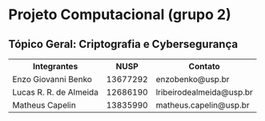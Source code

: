 <h1> Projeto Computacional (grupo 2) </h1>
<h2> Tópico Geral: Criptografia e Cybersegurança </h2> 

<table>
  <tr>
    <th>Integrantes</th>
    <th>NUSP</th>
    <th>Contato</th>
  </tr>
  <tr>
    <td>Enzo Giovanni Benko</td>
    <td>13677292</td>
    <td>enzobenko@usp.br</td>
  </tr>
  <tr>
    <td>Lucas R. R. de Almeida</td>
    <td>12686190</td>
    <td>lribeirodealmeida@usp.br</td>
  </tr>
  <tr>
    <td>Matheus Capelin</td>
    <td>13835990</td>
    <td>matheus.capelin@usp.br</td>
  </tr>
</table>
